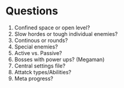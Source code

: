 # Questions
1. Confined space or open level?
2. Slow hordes or tough individual enemies?
3. Continous or rounds?
4. Special enemies?
5. Active vs. Passive?
6. Bosses with power ups? (Megaman)
7. Central settings file?
8. Attatck types/Abilities?
9. Meta progress?


